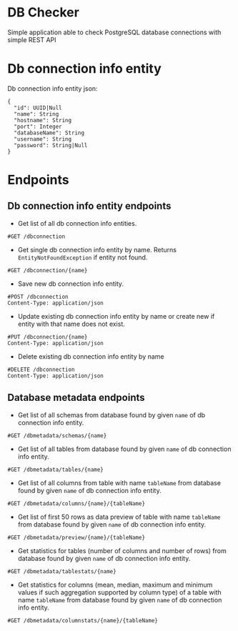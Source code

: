 # DB Checker 
Simple application able to check PostgreSQL database connections with simple REST API

# Db connection info entity
Db connection info entity json:
```
{
  "id": UUID|Null
  "name": String
  "hostname": String
  "port": Integer
  "databaseName": String
  "username": String
  "password": String|Null
}
```

# Endpoints

## Db connection info entity endpoints

- Get list of all db connection info entities.
```
#GET /dbconnection
```

- Get single db connection info entity by name. Returns `EntityNotFoundException` if entity not found.
```
#GET /dbconnection/{name}
```

- Save new db connection info entity.
```
#POST /dbconnection
Content-Type: application/json
```

- Update existing db connection info entity by name or create new if entity with that name does not exist.
```
#PUT /dbconnection/{name}
Content-Type: application/json
```

- Delete existing db connection info entity by name
```
#DELETE /dbconnection
Content-Type: application/json
```

## Database metadata endpoints

- Get list of all schemas from database found by given `name` of db connection info entity.
```
#GET /dbmetadata/schemas/{name}
```

- Get list of all tables from database found by given `name` of db connection info entity.
```
#GET /dbmetadata/tables/{name}
```

- Get list of all columns from table with name `tableName` from database found by given `name` of db connection info entity.
```
#GET /dbmetadata/columns/{name}/{tableName}
```

- Get list of first 50 rows as data preview of table with name `tableName` from database found by given `name` of db connection info entity.
```
#GET /dbmetadata/preview/{name}/{tableName}
```

- Get statistics for tables (number of columns and number of rows) from database found by given `name` of db connection info entity.
```
#GET /dbmetadata/tablestats/{name}
```

- Get statistics for columns (mean, median, maximum and minimum values if such aggregation supported by column type) of a table with name `tableName` from database found by given `name` of db connection info entity.
```
#GET /dbmetadata/columnstats/{name}/{tableName}
```
